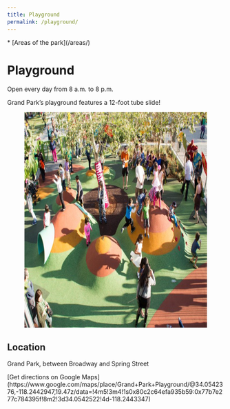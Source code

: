 ```yaml
---
title: Playground
permalink: /playground/
---
```


<nav markdown="1">
* [Areas of the park](/areas/)
</nav>

# Playground

Open every day from 8 a.m. to 8 p.m.

<p style="grid-column-start: 2" markdown="1">
Grand Park’s playground features a 12-foot tube slide!<br />
<!-- <small>(recommended for ages 2-12)</small> -->
</p>

<figure>
  <img src="/uploads/areas/playground-2.jpg" alt="Playground" height="500" />
</figure>

## Location

Grand Park, between Broadway and Spring Street

<p class="action" markdown="1">
[Get directions on Google Maps](https://www.google.com/maps/place/Grand+Park+Playground/@34.0542376,-118.2442947,19.47z/data=!4m5!3m4!1s0x80c2c64efa935b59:0x77b7e277c784395f!8m2!3d34.0542522!4d-118.2443347)
</p>
